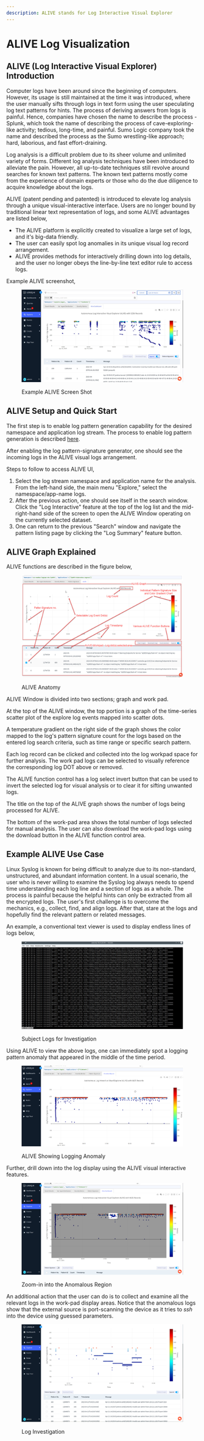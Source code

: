 ```yaml
---
description: ALIVE stands for Log Interactive Visual Explorer
---
```


# ALIVE Log Visualization

## ALIVE (Log Interactive Visual Explorer) Introduction

Computer logs have been around since the beginning of computers. However, its usage is still maintained at the time it was introduced, where the user manually sifts through logs in text form using the user speculating log text patterns for hints. The process of deriving answers from logs is painful. Hence, companies have chosen the name to describe the process - Splunk, which took the name of describing the process of cave-exploring-like activity; tedious, long-time, and painful. Sumo Logic company took the name and described the process as the Sumo wrestling-like approach; hard, laborious, and fast effort-draining.

Log analysis is a difficult problem due to its sheer volume and unlimited variety of forms. Different log analysis techniques have been introduced to alleviate the pain. However, all up-to-date techniques still revolve around searches for known text patterns. The known text patterns mostly come from the experience of domain experts or those who do the due diligence to acquire knowledge about the logs.

ALIVE (patent pending and patented) is introduced to elevate log analysis through a unique visual-interactive interface. Users are no longer bound by traditional linear text representation of logs, and some ALIVE advantages are listed below,

* The ALIVE platform is explicitly created to visualize a large set of logs, and it's big-data friendly.
* The user can easily spot log anomalies in its unique visual log record arrangement.
* ALIVE provides methods for interactively drilling down into log details, and the user no longer obeys the line-by-line text editor rule to access logs.

Example ALIVE screenshot,

<figure><img src="../../.gitbook/assets/gitbook-alive-example1-2023-04-25_18-53-30.jpg" alt=""><figcaption><p>Example ALIVE Screen Shot</p></figcaption></figure>

## ALIVE Setup and Quick Start

The first step is to enable log pattern generation capability for the desired namespace and application log stream. The process to enable log pattern generation is described [here](../log-pattern-signature/#ps_stream_enable).

After enabling the log pattern-signature generator, one should see the incoming logs in the ALIVE visual logs arrangement.

Steps to follow to access ALIVE UI,

1. Select the log stream namespace and application name for the analysis.\
   From the left-hand side, the main menu "Explore," select the namespace/app-name logs.
2. After the previous action, one should see itself in the search window. Click the "Log Interactive" feature at the top of the log list and the mid-right-hand side of the screen to open the ALIVE Window operating on the currently selected dataset.
3. One can return to the previous "Search" window and navigate the pattern listing page by clicking the "Log Summary" feature button.

## ALIVE Graph Explained

ALIVE functions are described in the figure below,

<figure><img src="../../.gitbook/assets/alive-anotomy-2023-05-05_17-59-26.jpg" alt=""><figcaption><p>ALIVE Anatomy</p></figcaption></figure>

ALIVE Window is divided into two sections; graph and work pad.

At the top of the ALIVE window, the top portion is a graph of the time-series scatter plot of the explore log events mapped into scatter dots.

A temperature gradient on the right side of the graph shows the color mapped to the log's pattern signature count for the logs based on the entered log search criteria, such as time range or specific search pattern.

Each log record can be clicked and collected into the log workpad space for further analysis. The work pad logs can be selected to visually reference the corresponding log DOT above or removed.

The ALIVE function control has a log select invert button that can be used to invert the selected log for visual analysis or to clear it for sifting unwanted logs.

The title on the top of the ALIVE graph shows the number of logs being processed for ALIVE.

The bottom of the work-pad area shows the total number of logs selected for manual analysis. The user can also download the work-pad logs using the download button in the ALIVE function control area.

## Example ALIVE Use Case

Linux Syslog is known for being difficult to analyze due to its non-standard, unstructured, and abundant information content. In a usual scenario, the user who is never willing to examine the Syslog log always needs to spend time understanding each log line and a section of logs as a whole. The process is painful because the helpful hints can only be extracted from all the encrypted logs. The user's first challenge is to overcome the mechanics, e.g., collect, find, and align logs. After that, stare at the logs and hopefully find the relevant pattern or related messages.

An example, a conventional text viewer is used to display endless lines of logs below,

<figure><img src="../../.gitbook/assets/alive-ex0-2023-05-09_23-06-42.jpg" alt=""><figcaption><p>Subject Logs for Investigation</p></figcaption></figure>

Using ALIVE to view the above logs, one can immediately spot a logging pattern anomaly that appeared in the middle of the time period.

<figure><img src="../../.gitbook/assets/alive-ex1-2023-04-21_9-51-02.jpg" alt=""><figcaption><p>ALIVE Showing Logging Anomaly</p></figcaption></figure>

Further, drill down into the log display using the ALIVE visual interactive features.

<figure><img src="../../.gitbook/assets/alive-ex2-2023-04-21_9-51-34.jpg" alt=""><figcaption><p>Zoom-in into the Anomalous Region</p></figcaption></figure>

An additional action that the user can do is to collect and examine all the relevant logs in the work-pad display areas. Notice that the anomalous logs show that the external source is port-scanning the device as it tries to _ssh_ into the device using guessed parameters.

<figure><img src="../../.gitbook/assets/alive-ex3-2023-04-21_10-15-17.jpg" alt=""><figcaption><p>Log Investigation</p></figcaption></figure>
